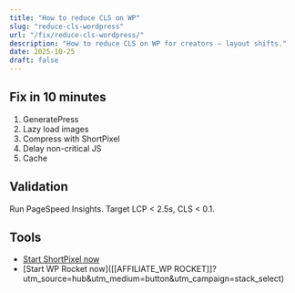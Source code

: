 ```yaml
---
title: "How to reduce CLS on WP"
slug: "reduce-cls-wordpress"
url: "/fix/reduce-cls-wordpress/"
description: "How to reduce CLS on WP for creators — layout shifts."
date: 2025-10-25
draft: false
---
```



## Fix in 10 minutes

1) GeneratePress
2) Lazy load images
3) Compress with ShortPixel
4) Delay non-critical JS
5) Cache


## Validation

Run PageSpeed Insights. Target LCP < 2.5s, CLS < 0.1.


## Tools

- [Start ShortPixel now]([[AFFILIATE_SHORTPIXEL]]?utm_source=hub&utm_medium=button&utm_campaign=stack_select)
- [Start WP Rocket now]([[AFFILIATE_WP ROCKET]]?utm_source=hub&utm_medium=button&utm_campaign=stack_select)
